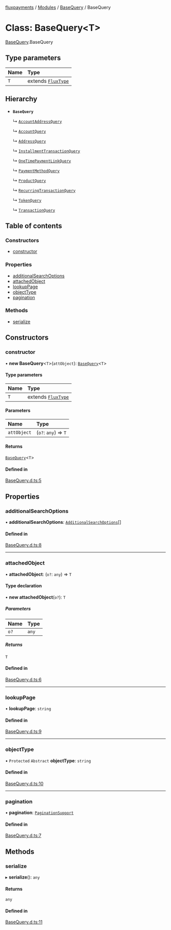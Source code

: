 [fluxpayments](../README.md) / [Modules](../modules.md) / [BaseQuery](../modules/BaseQuery.md) / BaseQuery

# Class: BaseQuery\<T\>

[BaseQuery](../modules/BaseQuery.md).BaseQuery

## Type parameters

| Name | Type |
| :------ | :------ |
| `T` | extends [`FluxType`](FluxType.FluxType.md) |

## Hierarchy

- **`BaseQuery`**

  ↳ [`AccountAddressQuery`](AccountAddressQuery.AccountAddressQuery.md)

  ↳ [`AccountQuery`](AccountQuery.AccountQuery.md)

  ↳ [`AddressQuery`](AddressQuery.AddressQuery.md)

  ↳ [`InstallmentTransactionQuery`](InstallmentTransactionQuery.InstallmentTransactionQuery.md)

  ↳ [`OneTimePaymentLinkQuery`](OneTimePaymentLinkQuery.OneTimePaymentLinkQuery.md)

  ↳ [`PaymentMethodQuery`](PaymentMethodQuery.PaymentMethodQuery.md)

  ↳ [`ProductQuery`](ProductQuery.ProductQuery.md)

  ↳ [`RecurringTransactionQuery`](RecurringTransactionQuery.RecurringTransactionQuery.md)

  ↳ [`TokenQuery`](TokenQuery.TokenQuery.md)

  ↳ [`TransactionQuery`](TransactionQuery.TransactionQuery.md)

## Table of contents

### Constructors

- [constructor](BaseQuery.BaseQuery.md#constructor)

### Properties

- [additionalSearchOptions](BaseQuery.BaseQuery.md#additionalsearchoptions)
- [attachedObject](BaseQuery.BaseQuery.md#attachedobject)
- [lookupPage](BaseQuery.BaseQuery.md#lookuppage)
- [objectType](BaseQuery.BaseQuery.md#objecttype)
- [pagination](BaseQuery.BaseQuery.md#pagination)

### Methods

- [serialize](BaseQuery.BaseQuery.md#serialize)

## Constructors

### constructor

• **new BaseQuery**\<`T`\>(`attObject`): [`BaseQuery`](BaseQuery.BaseQuery.md)\<`T`\>

#### Type parameters

| Name | Type |
| :------ | :------ |
| `T` | extends [`FluxType`](FluxType.FluxType.md) |

#### Parameters

| Name | Type |
| :------ | :------ |
| `attObject` | (`o?`: `any`) => `T` |

#### Returns

[`BaseQuery`](BaseQuery.BaseQuery.md)\<`T`\>

#### Defined in

[BaseQuery.d.ts:5](https://github.com/fluxpayments1/fluxpayments_api_ts/blob/1ad9207b8762719aef88ec07cf59d078590b050b/src/types/flux_types/BaseQuery.d.ts#L5)

## Properties

### additionalSearchOptions

• **additionalSearchOptions**: [`AdditionalSearchOptions`](AdditionalSearchOptions.AdditionalSearchOptions.md)[]

#### Defined in

[BaseQuery.d.ts:8](https://github.com/fluxpayments1/fluxpayments_api_ts/blob/1ad9207b8762719aef88ec07cf59d078590b050b/src/types/flux_types/BaseQuery.d.ts#L8)

___

### attachedObject

• **attachedObject**: (`o?`: `any`) => `T`

#### Type declaration

• **new attachedObject**(`o?`): `T`

##### Parameters

| Name | Type |
| :------ | :------ |
| `o?` | `any` |

##### Returns

`T`

#### Defined in

[BaseQuery.d.ts:6](https://github.com/fluxpayments1/fluxpayments_api_ts/blob/1ad9207b8762719aef88ec07cf59d078590b050b/src/types/flux_types/BaseQuery.d.ts#L6)

___

### lookupPage

• **lookupPage**: `string`

#### Defined in

[BaseQuery.d.ts:9](https://github.com/fluxpayments1/fluxpayments_api_ts/blob/1ad9207b8762719aef88ec07cf59d078590b050b/src/types/flux_types/BaseQuery.d.ts#L9)

___

### objectType

• `Protected` `Abstract` **objectType**: `string`

#### Defined in

[BaseQuery.d.ts:10](https://github.com/fluxpayments1/fluxpayments_api_ts/blob/1ad9207b8762719aef88ec07cf59d078590b050b/src/types/flux_types/BaseQuery.d.ts#L10)

___

### pagination

• **pagination**: [`PaginationSupport`](PaginationSupport.PaginationSupport.md)

#### Defined in

[BaseQuery.d.ts:7](https://github.com/fluxpayments1/fluxpayments_api_ts/blob/1ad9207b8762719aef88ec07cf59d078590b050b/src/types/flux_types/BaseQuery.d.ts#L7)

## Methods

### serialize

▸ **serialize**(): `any`

#### Returns

`any`

#### Defined in

[BaseQuery.d.ts:11](https://github.com/fluxpayments1/fluxpayments_api_ts/blob/1ad9207b8762719aef88ec07cf59d078590b050b/src/types/flux_types/BaseQuery.d.ts#L11)

